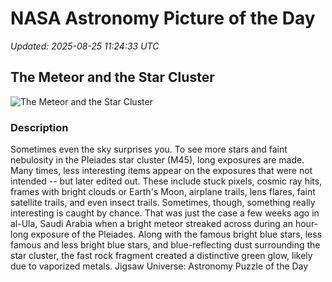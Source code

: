 # NASA Astronomy Picture of the Day

_Updated: 2025-08-25 11:24:33 UTC_

## The Meteor and the Star Cluster

![The Meteor and the Star Cluster](https://apod.nasa.gov/apod/image/2508/MeteorPleiades_Alqasimi_960.jpg)

### Description

Sometimes even the sky surprises you.  To see more stars and faint nebulosity in the Pleiades star cluster (M45), long exposures are made.  Many times, less interesting items appear on the exposures that were not intended -- but later edited out. These include stuck pixels, cosmic ray hits, frames with bright clouds or Earth's Moon, airplane trails, lens flares, faint satellite trails, and even insect trails.  Sometimes, though, something really interesting is caught by chance. That was just the case a few weeks ago in al-Ula, Saudi Arabia when a bright meteor streaked across during an hour-long exposure of the Pleiades. Along with the famous bright blue stars, less famous and less bright blue stars, and blue-reflecting dust surrounding the star cluster, the fast rock fragment created a distinctive green glow, likely due to vaporized metals.    Jigsaw Universe: Astronomy Puzzle of the Day
